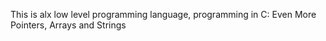 This is alx low level programming language, programming in C: Even More Pointers, Arrays and Strings
